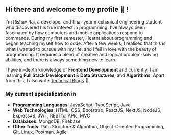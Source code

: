 ## Hi there and welcome to my profile 👋 !
I'm Rishav Raj, a developer and final-year mechanical engineering student who discovered his true interest in programming. I've always been fascinated by how computers and mobile applications respond to commands. During my first semester, I learnt about programming and began teaching myself how to code. After a few weeks, I realised that this is what I wanted to pursue with my life, and I fell in love with the beauty of programming. It requires a blend of creative and logical problem-solving abilities, and there is always something new to learn.

I have in-depth knowledge of **Frontend Development** and currently, I am learning **Full Stack Development** & **Data Structures**, and **Algorithms**. Apart from this, I also write [Technical Blogs](https://dev.to/iamrishavraj1) 📰.

### My current specialization in
+ **Programming Languages**: JavaScript, TypeScript, Java
+ **Web Technologies**: HTML, CSS, Bootstrap, ReactJS, NextJS, NodeJS, ExpressJS, JWT, RESTful APIs, MVC
+ **Databases**: MongoDB, Firebase
+ **Other Tools**: Data Structure & Algorithm, Object-Oriented Programming, Git, Linux, Postman, Agile
